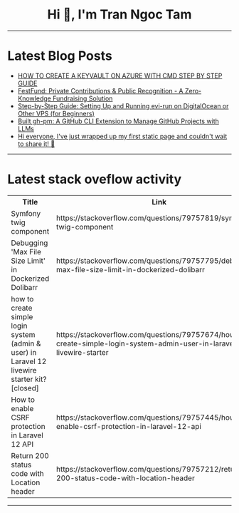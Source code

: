 <h1 align="center">Hi 👋, I'm Tran Ngoc Tam</h1>

---

# Latest Blog Posts 
<!-- BLOG-POST-LIST:START -->
- [HOW TO CREATE A KEYVAULT ON AZURE WITH CMD STEP BY STEP GUIDE](https://dev.to/ajayid10/how-to-create-a-keyvault-on-azure-with-cmd-step-by-step-guide-4jfp)
- [FestFund: Private Contributions &amp; Public Recognition - A Zero-Knowledge Fundraising Solution](https://dev.to/aryprogrammer/festfund-private-contributions-public-recognition-a-zero-knowledge-fundraising-solution-g79)
- [Step-by-Step Guide: Setting Up and Running evi-run on DigitalOcean or Other VPS &lpar;for Beginners&rpar;](https://dev.to/evi-run/step-by-step-guide-setting-up-and-running-evi-run-on-digitalocean-or-other-vps-for-beginners-hde)
- [Built gh-pm: A GitHub CLI Extension to Manage GitHub Projects with LLMs](https://dev.to/yahsan2/i-built-gh-pm-a-github-cli-extension-to-manage-github-projects-with-llms-4pi4)
- [Hi everyone, I&#39;ve just wrapped up my first static page and couldn&#39;t wait to share it! 👋](https://dev.to/leocoding0326/hi-everyone-ive-just-wrapped-up-my-first-static-page-and-couldnt-wait-to-share-it-3o4k)
<!-- BLOG-POST-LIST:END -->

---

# Latest stack oveflow activity
<table>
  <tr><th>Title</th><th>Link</th></tr>
  <!-- STACKOVERFLOW:START --><tr><td>Symfony twig component</td><td>https://stackoverflow.com/questions/79757819/symfony-twig-component</td></tr><tr><td>Debugging &#39;Max File Size Limit&#39; in Dockerized Dolibarr</td><td>https://stackoverflow.com/questions/79757795/debugging-max-file-size-limit-in-dockerized-dolibarr</td></tr><tr><td>how to create simple login system &lpar;admin &amp; user&rpar; in Laravel 12 livewire starter kit? [closed]</td><td>https://stackoverflow.com/questions/79757674/how-to-create-simple-login-system-admin-user-in-laravel-12-livewire-starter</td></tr><tr><td>How to enable CSRF protection in Laravel 12 API</td><td>https://stackoverflow.com/questions/79757445/how-to-enable-csrf-protection-in-laravel-12-api</td></tr><tr><td>Return 200 status code with Location header</td><td>https://stackoverflow.com/questions/79757212/return-200-status-code-with-location-header</td></tr><!-- STACKOVERFLOW:END -->
</table>

---


